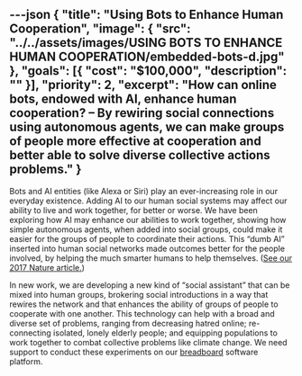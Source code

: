 ---json
{
  "title": "Using Bots to Enhance Human Cooperation",
  "image": {
    "src": "../../assets/images/USING BOTS TO ENHANCE HUMAN COOPERATION/embedded-bots-d.jpg"
  },
  "goals": [{
    "cost": "$100,000",
    "description": ""
  }],
  "priority": 2,
  "excerpt": "How can online bots, endowed with AI, enhance human cooperation? – By rewiring social connections using autonomous agents, we can make groups of people more effective at cooperation and better able to solve diverse collective actions problems."
}
---

Bots and AI entities (like Alexa or Siri) play an ever-increasing role in our everyday existence. Adding AI to our human social systems may affect our ability to live and work together, for better or worse. We have been exploring how AI may enhance our abilities to work together, showing how simple autonomous agents, when added into social groups, could make it easier for the groups of people to coordinate their actions. This “dumb AI” inserted into human social networks made outcomes better for the people involved, by helping the much smarter humans to help themselves. ([See our 2017 Nature article.](http://humannaturelab.net/publications/locally-noisy-autonomous-agents-improve-global-human-coordination-in-network-experiments))

In new work, we are developing a new kind of “social assistant” that can be mixed into human groups, brokering social introductions in a way that rewires the network and that enhances the ability of groups of people to cooperate with one another.  This technology can help with a broad and diverse set of problems, ranging from decreasing hatred online; re-connecting isolated, lonely elderly people; and equipping populations to work together to combat collective problems like climate change. We need support to conduct these experiments on our [breadboard](http://breadboard.yale.edu) software platform.